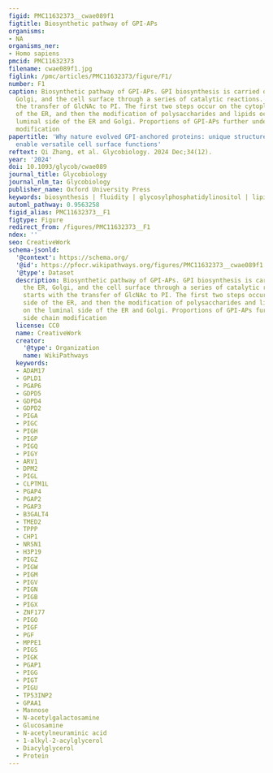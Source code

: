 ```yaml
---
figid: PMC11632373__cwae089f1
figtitle: Biosynthetic pathway of GPI-APs
organisms:
- NA
organisms_ner:
- Homo sapiens
pmcid: PMC11632373
filename: cwae089f1.jpg
figlink: /pmc/articles/PMC11632373/figure/F1/
number: F1
caption: Biosynthetic pathway of GPI-APs. GPI biosynthesis is carried out in the ER,
  Golgi, and the cell surface through a series of catalytic reactions. It starts with
  the transfer of GlcNAc to PI. The first two steps occur on the cytoplasmic side
  of the ER, and then the modification of polysaccharides and lipids occurs on the
  luminal side of the ER and Golgi. Proportions of GPI-APs further undergo side chain
  modification
papertitle: 'Why nature evolved GPI-anchored proteins: unique structure characteristics
  enable versatile cell surface functions'
reftext: Qi Zhang, et al. Glycobiology. 2024 Dec;34(12).
year: '2024'
doi: 10.1093/glycob/cwae089
journal_title: Glycobiology
journal_nlm_ta: Glycobiology
publisher_name: Oxford University Press
keywords: biosynthesis | fluidity | glycosylphosphatidylinositol | lipid raft | remodeling
automl_pathway: 0.9563258
figid_alias: PMC11632373__F1
figtype: Figure
redirect_from: /figures/PMC11632373__F1
ndex: ''
seo: CreativeWork
schema-jsonld:
  '@context': https://schema.org/
  '@id': https://pfocr.wikipathways.org/figures/PMC11632373__cwae089f1.html
  '@type': Dataset
  description: Biosynthetic pathway of GPI-APs. GPI biosynthesis is carried out in
    the ER, Golgi, and the cell surface through a series of catalytic reactions. It
    starts with the transfer of GlcNAc to PI. The first two steps occur on the cytoplasmic
    side of the ER, and then the modification of polysaccharides and lipids occurs
    on the luminal side of the ER and Golgi. Proportions of GPI-APs further undergo
    side chain modification
  license: CC0
  name: CreativeWork
  creator:
    '@type': Organization
    name: WikiPathways
  keywords:
  - ADAM17
  - GPLD1
  - PGAP6
  - GDPD5
  - GDPD4
  - GDPD2
  - PIGA
  - PIGC
  - PIGH
  - PIGP
  - PIGQ
  - PIGY
  - ARV1
  - DPM2
  - PIGL
  - CLPTM1L
  - PGAP4
  - PGAP2
  - PGAP3
  - B3GALT4
  - TMED2
  - TPPP
  - CHP1
  - NRSN1
  - H3P19
  - PIGZ
  - PIGW
  - PIGM
  - PIGV
  - PIGN
  - PIGB
  - PIGX
  - ZNF177
  - PIGO
  - PIGF
  - PGF
  - MPPE1
  - PIGS
  - PIGK
  - PGAP1
  - PIGG
  - PIGT
  - PIGU
  - TP53INP2
  - GPAA1
  - Mannose
  - N-acetylgalactosamine
  - Glucosamine
  - N-acetylneuraminic acid
  - 1-alkyl-2-acylglycerol
  - Diacylglycerol
  - Protein
---
```

